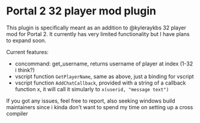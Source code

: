 # Portal 2 32 player mod plugin

This plugin is specifically meant as an addition to @kyleraykbs 32 player mod for Portal 2. It currently has very limited functionality but I have plans to expand soon.

Current features:
- concommand: get_username, returns username of player at index (1-32 i think?)  
- vscript function `GetPlayerName`, same as above, just a binding for vscript  
- vscript function `AddChatCallback`, provided with a string of a callback function x, it will call it simularly to `x(userid, "message text")`  

If you got any issues, feel free to report, also seeking windows build maintainers since i kinda don't want to spend my time on setting up a cross compiler  
